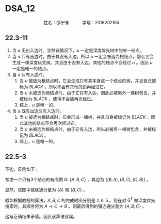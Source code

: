 # DSA_12

<center>姓名：邵宁录&nbsp&nbsp&nbsp&nbsp&nbsp&nbsp&nbsp&nbsp&nbsp&nbsp&nbsp学号：2018202195</center>

## 22.3-11

1. 当 $u$ 无出入边时。显然该情况下，$u$ 一定是深度优先树中的唯一结点。
2. 当 $u$ 只有出边时。由于其没有入边，所以 $u$ 一定会被选为根结点，那么它会生成一棵深度优先树。并且由于没有入边，其他的结点不会经过 $u$ 。因此 $u$ 一定是唯一的结点。
3. 当 $u$ 只有入边时。
   1. 当 $u$ 被选为根结点时，它会生成只有其本身这一个结点的树，并且自己被标为 $BLACK$ ，所以不会有其他的边再经过它。
   2. 当 $u$ 未被选为根结点时，由于它只有入边，因此必被另外一棵树包含，并被标为 $BLACK$ ，使得不会被再次经过。
   3. 综上，$u$ 是唯一的。
4. 当 $u$ 既有出边又有入边时。
   1. 当 $u$ 被选为根结点时，它会形成一棵树，并且自身被标记为 $BLACK$ ，因此其他的结点不会再次经过它。
   2. 当 $u$ 未被选为根结点时，由于它有入边，所以必被另一棵树包含，并被标记为 $BLACK$ 。
   3. 综上，$u$ 是唯一的。

## 22.5-3

不能，反例如下：

考虑一个只有3个结点的有向图 $G$: $\{A,B,C\}$ ，其边为 $\{(B,A),(B,C),(C,B)\}$ 。

显然，该图中强联通分量为 $\{A\}$ 和 $\{B,C\}$ 。

假如根据教授的算法，$A,B,C$ 的完成时间分别是 $2,6,5$ 。则在对 $G^T$ 做深度优先搜索时，其顺序将为 $A\rightarrow C\rightarrow B$ 。则最后得到的强连通分量为 $\{A,B,C\}$ 。

这与正确结果矛盾。因此该算法错误。